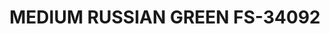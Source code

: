 ---
layout: product
title: "MEDIUM RUSSIAN GREEN FS-34092"
price: "300" 
desc: "Akrilna boja 17mL - Metalik"
img_path: "/assets/img/AMMO.F-506.jpg"
brand: "AMMO"
available: false
special_offer: false
new: false
soon: false
cat: "020000"
subcat: "020100"
subsubcat: "020101"
sifra: "AMMO.F-506"
popular: false
---